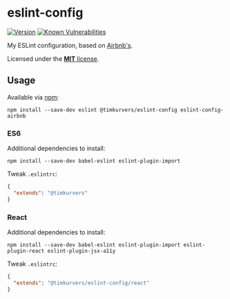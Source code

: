 # eslint-config

[![Version](https://img.shields.io/npm/v/eslint-config-timkurvers.svg)](https://www.npmjs.org/package/eslint-config-timkurvers)
[![Known Vulnerabilities](https://snyk.io/test/github/timkurvers/eslint-config/badge.svg)](https://snyk.io/test/github/timkurvers/eslint-config)

My ESLint configuration, based on [Airbnb's](https://github.com/airbnb/javascript/tree/master/packages/eslint-config-airbnb).

Licensed under the [**MIT** license](LICENSE.md).

## Usage

Available via [npm](https://www.npmjs.com):

```shell
npm install --save-dev eslint @timkurvers/eslint-config eslint-config-airbnb
```

### ES6

Additional dependencies to install:

```shell
npm install --save-dev babel-eslint eslint-plugin-import
```

Tweak `.eslintrc`:

```json
{
  "extends": "@timkurvers"
}
```

### React

Additional dependencies to install:

```shell
npm install --save-dev babel-eslint eslint-plugin-import eslint-plugin-react eslint-plugin-jsx-a11y
```

Tweak `.eslintrc`:

```json
{
  "extends": "@timkurvers/eslint-config/react"
}
```
